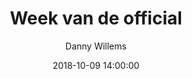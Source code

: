 ---
layout: album
title:  Week van de official
description: Onze Youth Officials aan het werk tijdens de wedstrijd tussen Basket Lummen G12 C en BBC Lions Kambergen Zelem-Halen G12A.
date: 2018-10-09 14:00:00
cover: /albums/2018-10-09-week-van-de-official/thumbnails/S0355266.jpg
author: Danny Willems
archived: true
pagination: 
  enabled: true
  images: true
  imageLayout: image
  itemsPerPage: 64
---